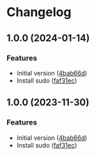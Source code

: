 # Changelog

## 1.0.0 (2024-01-14)


### Features

* Initial version ([4bab66d](https://github.com/agoloncser/docker-molecule-debian/commit/4bab66dea677ff96d2d92d513d4993c3f594da42))
* Install sudo ([faf31ec](https://github.com/agoloncser/docker-molecule-debian/commit/faf31ecea4046ea1f48fd1c13cacb434ac60621f))

## 1.0.0 (2023-11-30)


### Features

* Initial version ([4bab66d](https://github.com/agoloncser/docker-molecule-debian/commit/4bab66dea677ff96d2d92d513d4993c3f594da42))
* Install sudo ([faf31ec](https://github.com/agoloncser/docker-molecule-debian/commit/faf31ecea4046ea1f48fd1c13cacb434ac60621f))
